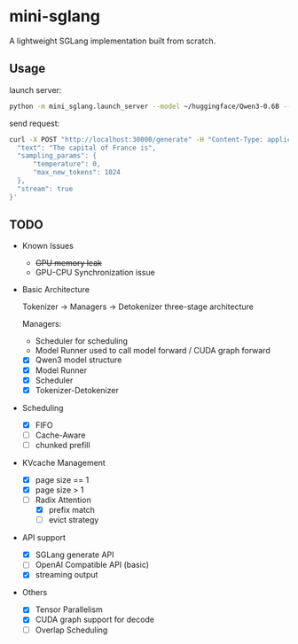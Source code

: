 # mini-sglang

A lightweight SGLang implementation built from scratch.

## Usage

launch server:

```bash
python -m mini_sglang.launch_server --model ~/huggingface/Qwen3-0.6B --gpu_memory_utilization 0.9 --log_level DEBUG --attention_backend fa3
```

send request:

```bash
curl -X POST "http://localhost:30000/generate" -H "Content-Type: application/json" -d '{
  "text": "The capital of France is",
  "sampling_params": {
      "temperature": 0,
      "max_new_tokens": 1024
  },
  "stream": true
}'
```

## TODO

- Known Issues
  - ~~GPU memory leak~~
  - GPU-CPU Synchronization issue

- Basic Architecture

  Tokenizer -> Managers -> Detokenizer three-stage architecture

  Managers:
  - Scheduler for scheduling
  - Model Runner used to call model forward / CUDA graph forward

  - [x] Qwen3 model structure
  - [x] Model Runner
  - [x] Scheduler
  - [x] Tokenizer-Detokenizer

- Scheduling
  - [x] FIFO
  - [ ] Cache-Aware
  - [ ] chunked prefill

- KVcache Management
  - [x] page size == 1
  - [x] page size > 1
  - [ ] Radix Attention
    - [x] prefix match
    - [ ] evict strategy

- API support
  - [x] SGLang generate API
  - [ ] OpenAI Compatible API (basic)
  - [x] streaming output

- Others
  - [x] Tensor Parallelism
  - [x] CUDA graph support for decode
  - [ ] Overlap Scheduling
